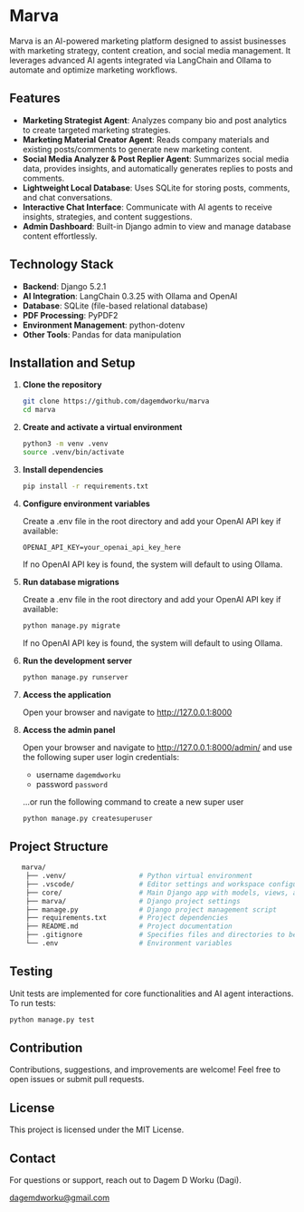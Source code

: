 # Marva

Marva is an AI-powered marketing platform designed to assist businesses with marketing strategy, content creation, and social media management. It leverages advanced AI agents integrated via LangChain and Ollama to automate and optimize marketing workflows.

## Features

- **Marketing Strategist Agent**: Analyzes company bio and post analytics to create targeted marketing strategies.
- **Marketing Material Creator Agent**: Reads company materials and existing posts/comments to generate new marketing content.
- **Social Media Analyzer & Post Replier Agent**: Summarizes social media data, provides insights, and automatically generates replies to posts and comments.
- **Lightweight Local Database**: Uses SQLite for storing posts, comments, and chat conversations.
- **Interactive Chat Interface**: Communicate with AI agents to receive insights, strategies, and content suggestions.
- **Admin Dashboard**: Built-in Django admin to view and manage database content effortlessly.

## Technology Stack

- **Backend**: Django 5.2.1
- **AI Integration**: LangChain 0.3.25 with Ollama and OpenAI
- **Database**: SQLite (file-based relational database)
- **PDF Processing**: PyPDF2
- **Environment Management**: python-dotenv
- **Other Tools**: Pandas for data manipulation

## Installation and Setup

1. **Clone the repository**

   ```bash
   git clone https://github.com/dagemdworku/marva
   cd marva
   ```

2. **Create and activate a virtual environment**

   ```bash
   python3 -m venv .venv
   source .venv/bin/activate
   ```

3. **Install dependencies**

   ```bash
   pip install -r requirements.txt
   ```

4. **Configure environment variables**

   Create a .env file in the root directory and add your OpenAI API key if available:

   ```env
   OPENAI_API_KEY=your_openai_api_key_here
   ```

   If no OpenAI API key is found, the system will default to using Ollama.

5. **Run database migrations**

   Create a .env file in the root directory and add your OpenAI API key if available:

   ```bash
   python manage.py migrate
   ```

   If no OpenAI API key is found, the system will default to using Ollama.

6. **Run the development server**

   ```bash
   python manage.py runserver
   ```

7. **Access the application**

   Open your browser and navigate to http://127.0.0.1:8000

8. **Access the admin panel**

   Open your browser and navigate to http://127.0.0.1:8000/admin/
   and use the following super user login credentials:

   - username `dagemdworku`
   - password `password`

   ...or run the following command to create a new super user

   ```bash
   python manage.py createsuperuser
   ```

## Project Structure

```bash
   marva/
    ├── .venv/                  # Python virtual environment
    ├── .vscode/                # Editor settings and workspace configuration for Visual Studio Code
    ├── core/                   # Main Django app with models, views, and AI agents
    ├── marva/                  # Django project settings
    ├── manage.py               # Django project management script
    ├── requirements.txt        # Project dependencies
    ├── README.md               # Project documentation
    ├── .gitignore              # Specifies files and directories to be ignored by Git version control
    └── .env                    # Environment variables
```

## Testing

Unit tests are implemented for core functionalities and AI agent interactions. To run tests:

```bash
python manage.py test
```

## Contribution

Contributions, suggestions, and improvements are welcome! Feel free to open issues or submit pull requests.

## License

This project is licensed under the MIT License.

## Contact

For questions or support, reach out to Dagem D Worku (Dagi).

dagemdworku@gmail.com
